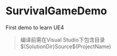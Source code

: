 # SurvivalGameDemo
First demo to learn UE4

> 编译前需在Visual Studio下包含目录$(SolutionDir)Source\$(ProjectName)
